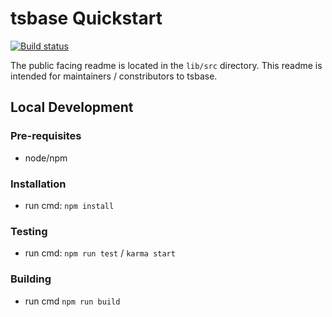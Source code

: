 # tsbase Quickstart

[![Build status](https://joseph-w-bayes.visualstudio.com/tsbase/_apis/build/status/Test,%20Build,%20Archive)](https://joseph-w-bayes.visualstudio.com/tsbase/_build/latest?definitionId=7)

The public facing readme is located in the `lib/src` directory.  This readme is intended for maintainers / constributors to tsbase.

## Local Development

### Pre-requisites 
- node/npm

### Installation
- run cmd: `npm install`

### Testing
- run cmd: `npm run test` / `karma start`

### Building
- run cmd `npm run build`